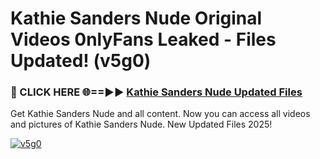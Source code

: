 # Kathie Sanders Nude Original Videos 0nlyFans Leaked - Files Updated! (v5g0)

<h3>🔴 CLICK HERE 🌐==►► <a href="https://tinyurl.com/52m3yx9h" rel="nofollow">Kathie Sanders Nude Updated Files</a></h3>

Get Kathie Sanders Nude and all content. Now you can access all videos and pictures of Kathie Sanders Nude. New Updated Files 2025!

[![v5g0](https://i.imgur.com/TnHtlc8.gif)](https://tinyurl.com/52m3yx9h)
